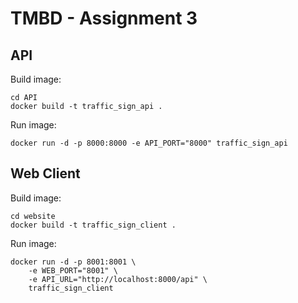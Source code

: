 # TMBD - Assignment 3

## API

Build image:
```
cd API
docker build -t traffic_sign_api .
```

Run image:
```
docker run -d -p 8000:8000 -e API_PORT="8000" traffic_sign_api
```

## Web Client

Build image:
```
cd website
docker build -t traffic_sign_client .
```

Run image:
```
docker run -d -p 8001:8001 \
    -e WEB_PORT="8001" \
    -e API_URL="http://localhost:8000/api" \
    traffic_sign_client
```